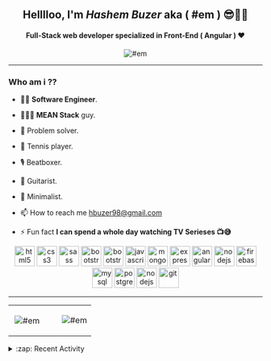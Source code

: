 <h2 align="center">Helllloo, I'm <i>Hashem Buzer</i> aka ( #em ) 😎👨‍💻</h2>
<h4 align="center">Full-Stack web developer specialized in Front-End ( Angular ) ♥ </h4>

<p align="center" style="margin : 10px auto;">
<div align="center"><img src="https://komarev.com/ghpvc/?username=hashem-buzer" alt="#em" /> </div>

---

<h3 align="left">Who am i ??</h3>

- <p> 🤵🏻 <b>Software Engineer</b>.</p>

- <p> 👨🏻‍💻 <b>MEAN Stack</b> guy.</p>

- <p> 🔧 Problem solver.</p>

- <p> 🎾 Tennis player.</p>

- <p> 🎙 Beatboxer.</p>

- <p> 🎸 Guitarist.</p>

- <p> 🔶 Minimalist.</p>

- <p> 📫 How to reach me <a href="mailto:hbuzer98@gmail.com">hbuzer98@gmail.com</a></p>

- <p> ⚡ Fun fact <b>I can spend a whole day watching TV Serieses 📺😅</b></p>

<div align="center">

  <img src="https://devicons.github.io/devicon/devicon.git/icons/html5/html5-original-wordmark.svg" alt="html5" width="40" height="40"/>

  <img src="https://devicons.github.io/devicon/devicon.git/icons/css3/css3-original-wordmark.svg" alt="css3" width="40" height="40"/>

  <img src="https://devicons.github.io/devicon/devicon.git/icons/sass/sass-original.svg" alt="sass" width="40" height="40"/>

  <img src="https://devicons.github.io/devicon/devicon.git/icons/jquery/jquery-plain.svg" alt="bootstrap" width="40" height="40"/>

  <img src="https://devicons.github.io/devicon/devicon.git/icons/bootstrap/bootstrap-plain.svg" alt="bootstrap" width="40" height="40"/>

  <img src="https://devicons.github.io/devicon/devicon.git/icons/javascript/javascript-original.svg" alt="javascript" width="40" height="40"/>

  <img src="https://devicons.github.io/devicon/devicon.git/icons/mongodb/mongodb-original-wordmark.svg" alt="mongodb" width="40" height="40"/>

  <img src="https://devicons.github.io/devicon/devicon.git/icons/express/express-original-wordmark.svg" alt="express" width="40" height="40"/>

  <img src="https://devicons.github.io/devicon/devicon.git/icons/angularjs/angularjs-original.svg" alt="angularjs" width="40" height="40"/>

  <img src="https://devicons.github.io/devicon/devicon.git/icons/nodejs/nodejs-original-wordmark.svg" alt="nodejs" width="40" height="40"/>

  <img src="https://www.vectorlogo.zone/logos/firebase/firebase-icon.svg" alt="firebase" width="40" height="40"/>

  <img src="https://devicons.github.io/devicon/devicon.git/icons/mysql/mysql-original-wordmark.svg" alt="mysql" width="40" height="40"/>

  <img src="https://devicons.github.io/devicon/devicon.git/icons/postgresql/postgresql-original-wordmark.svg" alt="postgresql" width="40" height="40"/>

  <img src="https://devicons.github.io/devicon/devicon.git/icons/npm/npm-original-wordmark.svg" alt="nodejs" width="40" height="40"/>
  
  <img src="https://www.vectorlogo.zone/logos/git-scm/git-scm-icon.svg" alt="git" width="40" height="40"/>

</div>

---

<table width="100%">
  <tr>
    <td width="60%">
      <p>&nbsp;<img align="center" src="https://github-readme-stats.vercel.app/api?username=hashem-buzer&show_icons=true&hide_border=true&count_private=true&theme=dracula" alt="#em" /></p>
    </td>
    <td width="40%">
      <p><img align="center" src="https://github-readme-stats.vercel.app/api/top-langs/?username=hashem-buzer&layout=compact&show_icons=true&hide_border=true&theme=dracula" alt="#em" /></p>
    </td>
  </tr>
</table>

<details>
  <summary>:zap: Recent Activity</summary>
<br>
<!--START_SECTION:activity-->
1. ❗️ Closed issue [#108](https://github.com/lauripiispanen/most-active-github-users-counter/issues/108) in [lauripiispanen/most-active-github-users-counter](https://github.com/lauripiispanen/most-active-github-users-counter)
<!--END_SECTION:activity-->
</details>
